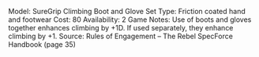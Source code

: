 Model: SureGrip Climbing Boot and Glove Set
Type: Friction coated hand and footwear
Cost: 80
Availability: 2
Game Notes: Use of boots and gloves together enhances
climbing by +1D. If used separately, they enhance climbing
by +1.
Source: Rules of Engagement – The Rebel SpecForce
Handbook (page 35)